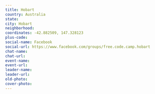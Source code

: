 ```yaml
---
title: Hobart
country: Australia
state: 
city: Hobart
neighborhood: 
coordinates: -42.882509, 147.328123
plus-code:
social-name: Facebook
social-url: https://www.facebook.com/groups/free.code.camp.hobart
chat-name:
chat-url:
event-name:
event-url:
leader-name:
leader-url:
old-photo: 
cover-photo:
---
```

